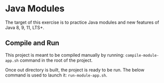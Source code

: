 # Java Modules
The target of this exercise is to practice Java modules and new features of Java 8, 9, 11, LTS+.

## Compile and Run
This project is meant to be compiled manually by running:
`compile-module-app.sh` command in the root of the project.

Once out directory is built, the project is ready to be run. The below command is used to launch it:
`run-module-app.sh`.